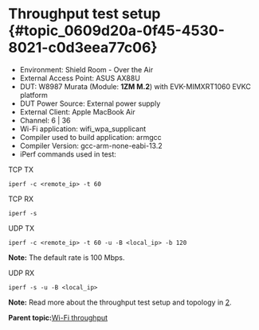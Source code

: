 # Throughput test setup {#topic_0609d20a-0f45-4530-8021-c0d3eea77c06}

-   Environment: Shield Room - Over the Air
-   External Access Point: ASUS AX88U
-   DUT: W8987 Murata \(Module: **1ZM M.2**\) with EVK-MIMXRT1060 EVKC platform
-   DUT Power Source: External power supply
-   External Client: Apple MacBook Air
-   Channel: 6 \| 36
-   Wi-Fi application: wifi\_wpa\_supplicant
-   Compiler used to build application: armgcc
-   Compiler Version: gcc-arm-none-eabi-13.2
-   iPerf commands used in test:

TCP TX

```
iperf -c <remote_ip> -t 60
```

TCP RX

```
iperf -s
```

UDP TX

```
iperf -c <remote_ip> -t 60 -u -B <local_ip> -b 120
```

**Note:** The default rate is 100 Mbps.

UDP RX

```
iperf -s -u -B <local_ip>
```

**Note:** Read more about the throughput test setup and topology in [2](references.md#item_um11442).

**Parent topic:**[Wi-Fi throughput](../topics/wi-fi_throughput.md)

